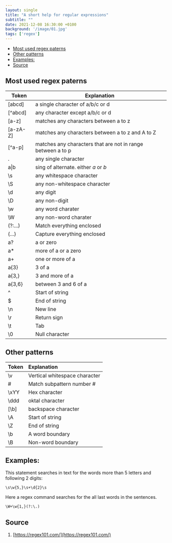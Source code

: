 ```yaml
---
layout: single
title: "A short help for regular expressions" 
subtitle: ""
date: 2021-12-08 16:30:00 +0100
background: '/image/01.jpg'
tags: ['regex']
---
```


- [Most used regex paterns](#most-used-regex-paterns)
- [Other patterns](#other-patterns)
- [Examples:](#examples)
- [Source](#source)

## Most used regex paterns
| Token | Explanation |
| --- | --- |
| [abcd] | a single character of a/b/c or d |
| [^abcd] | any character except a/b/c or d |
| [a-z] | matches any characters between a to z |
| [a-zA-Z] | matches any characters between a to z and A to Z |
| [^a-p] | matches any characters that are not in range between a to p |
| . | any single character |
| a\|b | sing of alternate. either *a* or *b* |
| \s | any whitespace character |
| \S | any non-whitespace character
| \d | any digit
| \D | any non-digit
| \w | any word charater
| \W | any non-word charater
| (?:...) | Match everything enclosed
| (...) | Capture everything enclosed
| a? | a or zero
| a* | more of a or a zero
| a+ | one or more of a
| a{3} | 3 of a
| a{3,} | 3 and more of a
| a{3,6} | between 3 and 6 of a
| ^ |Start of string
| $ | End of string
| \n | New line
| \r | Return sign
| \t | Tab
| \0 | Null character


## Other patterns
Token | Explanation 
:--- | :--- |
\v | Vertical whitespace character
\# | Match subpattern number #
\xYY | Hex character 
\ddd | oktal character 
[\b] | backspace character
\A | Start of string
\Z | End of string
\b | A word boundary
\B | Non-word boundary




## Examples:

This statement searches in text for the words more than 5 letters and following 2 digits:
````
\s\w{5,}\s+\d{2}\s
````

Here a regex command searches for the all last words in the sentences.

````
\W+\w{1,}(?:\.)
````

## Source
1. [https://regex101.com/](https://regex101.com/)
